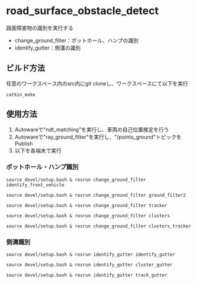 # road_surface_obstacle_detect
路面障害物の識別を実行する
- change_ground_filter：ポットホール、ハンプの識別
- identify_gutter：側溝の識別

## ビルド方法
任意のワークスペース内のsrc内にgit cloneし、ワークスペースにて以下を実行
```
catkin_make
```

## 使用方法
1. Autowareで"ndt_matching"を実行し、車両の自己位置推定を行う
2. Autowareで"ray_ground_filter"を実行し、"/points_ground"トピックをPublish
3. 以下を各端末で実行

### ポットホール・ハンプ識別
```
source devel/setup.bash & rosrun change_ground_filter identify_front_vehicle
```
```
source devel/setup.bash & rosrun change_ground_filter ground_filter2
```
```
source devel/setup.bash & rosrun change_ground_filter tracker
```
```
source devel/setup.bash & rosrun change_ground_filter clusters
```
```
source devel/setup.bash & rosrun change_ground_filter clusters_tracker
```

### 側溝識別
```
source devel/setup.bash & rosrun identify_gutter identify_gutter
```
```
source devel/setup.bash & rosrun identify_gutter cluster_gutter
```
```
source devel/setup.bash & rosrun identify_gutter track_gutter
```
